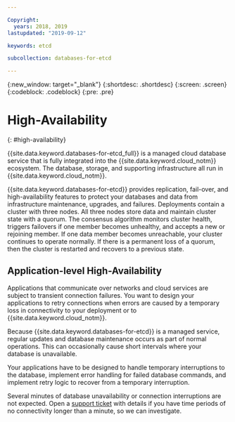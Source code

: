 ```yaml
---

Copyright:
  years: 2018, 2019
lastupdated: "2019-09-12"

keywords: etcd

subcollection: databases-for-etcd

---
```


{:new_window: target="_blank"}
{:shortdesc: .shortdesc}
{:screen: .screen}
{:codeblock: .codeblock}
{:pre: .pre}

# High-Availability
{: #high-availability}

{{site.data.keyword.databases-for-etcd_full}} is a managed cloud database service that is fully integrated into the {{site.data.keyword.cloud_notm}} ecosystem. The database, storage, and supporting infrastructure all run in {{site.data.keyword.cloud_notm}}.

{{site.data.keyword.databases-for-etcd}} provides replication, fail-over, and high-availability features to protect your databases and data from infrastructure maintenance, upgrades, and failures. Deployments contain a cluster with three nodes. All three nodes store data and maintain cluster state with a quorum. The consensus algorithm monitors cluster health, triggers failovers if one member becomes unhealthy, and accepts a new or rejoining member. If one data member becomes unreachable, your cluster continues to operate normally. If there is a permanent loss of a quorum, then the cluster is restarted and recovers to a previous state. 

## Application-level High-Availability

Applications that communicate over networks and cloud services are subject to transient connection failures. You want to design your applications to retry connections when errors are caused by a temporary loss in connectivity to your deployment or to {{site.data.keyword.cloud_notm}}.

Because {{site.data.keyword.databases-for-etcd}} is a managed service, regular updates and database maintenance occurs as part of normal operations. This can occasionally cause short intervals where your database is unavailable.

Your applications have to be designed to handle temporary interruptions to the database, implement error handling for failed database commands, and implement retry logic to recover from a temporary interruption.

Several minutes of database unavailability or connection interruptions are not expected. Open a [support ticket](https://cloud.ibm.com/unifiedsupport/cases/add) with details if you have time periods of no connectivity longer than a minute, so we can investigate.
